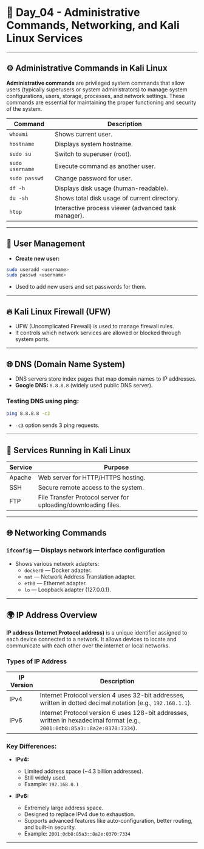 # 📅 Day_04 - Administrative Commands, Networking, and Kali Linux Services

---

## ⚙️ Administrative Commands in Kali Linux

**Administrative commands** are privileged system commands that allow users (typically superusers or system administrators) to manage system configurations, users, storage, processes, and network settings. These commands are essential for maintaining the proper functioning and security of the system.

| Command | Description |
|---------|-------------|
| `whoami` | Shows current user. |
| `hostname` | Displays system hostname. |
| `sudo su` | Switch to superuser (root). |
| `sudo username` | Execute command as another user. |
| `sudo passwd` | Change password for user. |
| `df -h` | Displays disk usage (human-readable). |
| `du -sh` | Shows total disk usage of current directory. |
| `htop` | Interactive process viewer (advanced task manager). |

---

## 👤 User Management

- **Create new user:**
```bash
sudo useradd <username>
sudo passwd <username>
```
- Used to add new users and set passwords for them.

---

## 🔥 Kali Linux Firewall (UFW)

- UFW (Uncomplicated Firewall) is used to manage firewall rules.
- It controls which network services are allowed or blocked through system ports.

---

## 🌐 DNS (Domain Name System)

- DNS servers store index pages that map domain names to IP addresses.
- **Google DNS:** `8.8.8.8` (widely used public DNS server).

### Testing DNS using ping:

```bash
ping 8.8.8.8 -c3
```

- `-c3` option sends 3 ping requests.

---

## 🔧 Services Running in Kali Linux

| Service | Purpose |
|---------|---------|
| Apache | Web server for HTTP/HTTPS hosting. |
| SSH | Secure remote access to the system. |
| FTP | File Transfer Protocol server for uploading/downloading files. |

---

## 🌐 Networking Commands

### `ifconfig` — Displays network interface configuration

- Shows various network adapters:
  - `docker0` — Docker adapter.
  - `nat` — Network Address Translation adapter.
  - `eth0` — Ethernet adapter.
  - `lo` — Loopback adapter (127.0.0.1).

---

## 🌍 IP Address Overview

**IP address (Internet Protocol address)** is a unique identifier assigned to each device connected to a network. It allows devices to locate and communicate with each other over the internet or local networks.

### Types of IP Address

| IP Version | Description |
|------------|-------------|
| IPv4 | Internet Protocol version 4 uses 32-bit addresses, written in dotted decimal notation (e.g., `192.168.1.1`). |
| IPv6 | Internet Protocol version 6 uses 128-bit addresses, written in hexadecimal format (e.g., `2001:0db8:85a3::8a2e:0370:7334`). |

### Key Differences:

- **IPv4:**
  - Limited address space (~4.3 billion addresses).
  - Still widely used.
  - Example: `192.168.0.1`

- **IPv6:**
  - Extremely large address space.
  - Designed to replace IPv4 due to exhaustion.
  - Supports advanced features like auto-configuration, better routing, and built-in security.
  - Example: `2001:0db8:85a3::8a2e:0370:7334`

---

